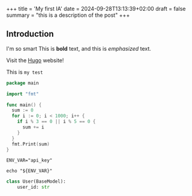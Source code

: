 +++
title = 'My first IA'
date = 2024-09-28T13:13:39+02:00
draft = false
summary = "this is a description of the post"
+++

## Introduction

I'm so smart 
This is **bold** text, and this is *emphasized* text.

Visit the [Hugo](https://gohugo.io) website!

This is `my test`

```go
package main

import "fmt"

func main() {
  sum := 0
  for i := 0; i < 1000; i++ {
    if i % 3 == 0 || i % 5 == 0 {
      sum += i
    }
  }
  fmt.Print(sum)
}
```

```shell
ENV_VAR="api_key"

echo "${ENV_VAR}"

```

```python
class User(BaseModel):
    user_id: str

```